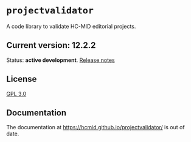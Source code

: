 # `projectvalidator`

A code library to validate HC-MID editorial projects.


## Current version: 12.2.2

Status:  **active development**. [Release notes](releases.md)

## License

[GPL 3.0](http://www.opensource.org/licenses/gpl-3.0.html)

## Documentation

The documentation at  <https://hcmid.github.io/projectvalidator/> is out of date.
